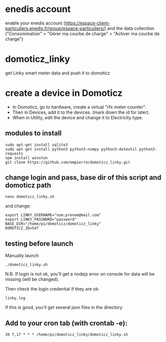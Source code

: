 # enedis account
enable your enedis account (https://espace-client-particuliers.enedis.fr/group/espace-particuliers/) and the data collection ("Consommation" > "Gérer ma courbe de charge" > "Activer ma courbe de charge")

# domoticz_linky
get Linky smart meter data and push it to domoticz

# create a device in Domoticz
- In Domoticz, go to hardware, create a virtual "rfx meter counter".
- Then in Devices, add it to the devices. (mark down the id for later).
- When in Utility, edit the device and change it to Electricity type.

## modules to install

    sudo apt-get install sqlite3
    sudo apt-get install python3 python3-numpy python3-dateutil python3-requests
    npm install winston 
    git clone https://github.com/empierre/domoticz_linky.git

## change login and pass, base dir of this script and domoticz path

    nano domoticz_linky.sh

and change:

    export LINKY_USERNAME="nom.prenom@mail.com"
    export LINKY_PASSWORD="password"
    BASE_DIR="/home/pi/domoticz/domoticz_linky"
    DOMOTICZ_ID=547


## testing before launch

Manually launch

    ./domoticz_linky.sh

N.B. If login is not ok, you'll get a nodejs error on console for data will be missing (will be changed).

Then check the login credential if they are ok:

    linky.log

If this is good, you'll get several json files in the directory

## Add to your cron tab (with crontab -e):

    30 7,17 * * * /home/pi/domoticz_linky/domoticz_linky.sh

